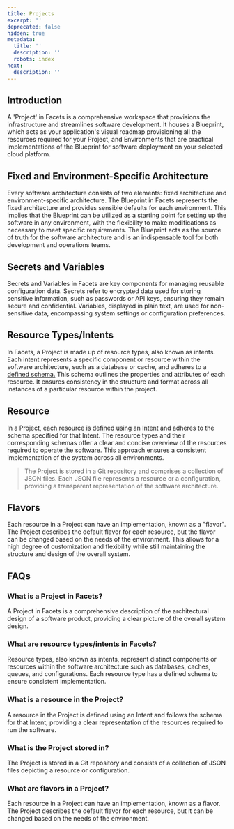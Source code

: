 ```yaml
---
title: Projects
excerpt: ''
deprecated: false
hidden: true
metadata:
  title: ''
  description: ''
  robots: index
next:
  description: ''
---
```

## Introduction

A 'Project' in Facets is a comprehensive workspace that provisions the infrastructure and streamlines software development. It houses a Blueprint, which acts as your application's visual roadmap provisioning all the resources required for your Project, and Environments that are practical implementations of the Blueprint for software deployment on your selected cloud platform.

## Fixed and Environment-Specific Architecture

Every software architecture consists of two elements: fixed architecture and environment-specific architecture. The Blueprint in Facets represents the fixed architecture and provides sensible defaults for each environment. This implies that the Blueprint can be utilized as a starting point for setting up the software in any environment, with the flexibility to make modifications as necessary to meet specific requirements. The Blueprint acts as the source of truth for the software architecture and is an indispensable tool for both development and operations teams.

## Secrets and Variables

Secrets and Variables in Facets are key components for managing reusable configuration data. Secrets refer to encrypted data used for storing sensitive information, such as passwords or API keys, ensuring they remain secure and confidential. Variables, displayed in plain text, are used for non-sensitive data, encompassing system settings or configuration preferences.

## Resource Types/Intents

In Facets, a Project is made up of resource types, also known as intents. Each intent represents a specific component or resource within the software architecture, such as a database or cache, and adheres to a [defined schema.](https://github.com/Facets-cloud/facets-schemas#supported-services) This schema outlines the properties and attributes of each resource. It ensures consistency in the structure and format across all instances of a particular resource within the project.

## Resource

In a Project, each resource is defined using an Intent and adheres to the schema specified for that Intent. The resource types and their corresponding schemas offer a clear and concise overview of the resources required to operate the software. This approach ensures a consistent implementation of the system across all environments.

> The Project is stored in a Git repository and comprises a collection of JSON files. Each JSON file represents a resource or a configuration, providing a transparent representation of the software architecture.

## Flavors

Each resource in a Project can have an implementation, known as a "flavor". The Project describes the default flavor for each resource, but the flavor can be changed based on the needs of the environment. This allows for a high degree of customization and flexibility while still maintaining the structure and design of the overall system.

## FAQs

### What is a Project in Facets?

A Project in Facets is a comprehensive description of the architectural design of a software product, providing a clear picture of the overall system design.

### What are resource types/intents in Facets?

Resource types, also known as intents, represent distinct components or resources within the software architecture such as databases, caches, queues, and configurations. Each resource type has a defined schema to ensure consistent implementation.

### What is a resource in the Project?

A resource in the Project is defined using an Intent and follows the schema for that Intent, providing a clear representation of the resources required to run the software.

### What is the Project stored in?

The Project is stored in a Git repository and consists of a collection of JSON files depicting a resource or configuration.

### What are flavors in a Project?

Each resource in a Project can have an implementation, known as a flavor. The Project describes the default flavor for each resource, but it can be changed based on the needs of the environment.
